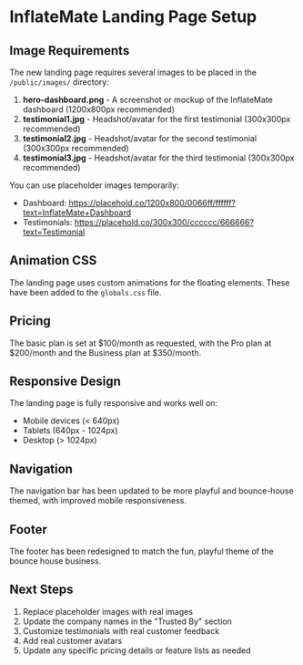 # InflateMate Landing Page Setup

## Image Requirements

The new landing page requires several images to be placed in the `/public/images/` directory:

1. **hero-dashboard.png** - A screenshot or mockup of the InflateMate dashboard (1200x800px recommended)
2. **testimonial1.jpg** - Headshot/avatar for the first testimonial (300x300px recommended)
3. **testimonial2.jpg** - Headshot/avatar for the second testimonial (300x300px recommended)
4. **testimonial3.jpg** - Headshot/avatar for the third testimonial (300x300px recommended)

You can use placeholder images temporarily:
- Dashboard: https://placehold.co/1200x800/0066ff/ffffff?text=InflateMate+Dashboard
- Testimonials: https://placehold.co/300x300/cccccc/666666?text=Testimonial

## Animation CSS

The landing page uses custom animations for the floating elements. These have been added to the `globals.css` file.

## Pricing

The basic plan is set at $100/month as requested, with the Pro plan at $200/month and the Business plan at $350/month.

## Responsive Design

The landing page is fully responsive and works well on:
- Mobile devices (< 640px)
- Tablets (640px - 1024px)
- Desktop (> 1024px)

## Navigation

The navigation bar has been updated to be more playful and bounce-house themed, with improved mobile responsiveness.

## Footer

The footer has been redesigned to match the fun, playful theme of the bounce house business.

## Next Steps

1. Replace placeholder images with real images
2. Update the company names in the "Trusted By" section
3. Customize testimonials with real customer feedback
4. Add real customer avatars
5. Update any specific pricing details or feature lists as needed 